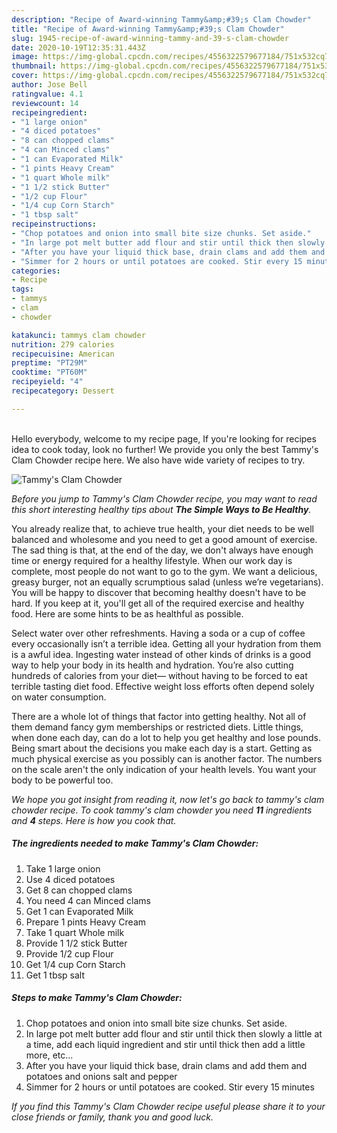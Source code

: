 ```yaml
---
description: "Recipe of Award-winning Tammy&amp;#39;s Clam Chowder"
title: "Recipe of Award-winning Tammy&amp;#39;s Clam Chowder"
slug: 1945-recipe-of-award-winning-tammy-and-39-s-clam-chowder
date: 2020-10-19T12:35:31.443Z
image: https://img-global.cpcdn.com/recipes/4556322579677184/751x532cq70/tammys-clam-chowder-recipe-main-photo.jpg
thumbnail: https://img-global.cpcdn.com/recipes/4556322579677184/751x532cq70/tammys-clam-chowder-recipe-main-photo.jpg
cover: https://img-global.cpcdn.com/recipes/4556322579677184/751x532cq70/tammys-clam-chowder-recipe-main-photo.jpg
author: Jose Bell
ratingvalue: 4.1
reviewcount: 14
recipeingredient:
- "1 large onion"
- "4 diced potatoes"
- "8 can chopped clams"
- "4 can Minced clams"
- "1 can Evaporated Milk"
- "1 pints Heavy Cream"
- "1 quart Whole milk"
- "1 1/2 stick Butter"
- "1/2 cup Flour"
- "1/4 cup Corn Starch"
- "1 tbsp salt"
recipeinstructions:
- "Chop potatoes and onion into small bite size chunks. Set aside."
- "In large pot melt butter add flour and stir until thick then slowly a little at a time, add each liquid ingredient and stir until thick then add a little more, etc..."
- "After you have your liquid thick base, drain clams and add them and potatoes and onions salt and pepper"
- "Simmer for 2 hours or until potatoes are cooked. Stir every 15 minutes"
categories:
- Recipe
tags:
- tammys
- clam
- chowder

katakunci: tammys clam chowder 
nutrition: 279 calories
recipecuisine: American
preptime: "PT29M"
cooktime: "PT60M"
recipeyield: "4"
recipecategory: Dessert

---
```

<br>
Hello everybody, welcome to my recipe page, If you're looking for recipes idea to cook today, look no further! We provide you only the best Tammy&#39;s Clam Chowder recipe here. We also have wide variety of recipes to try.
<br>


![Tammy&#39;s Clam Chowder](https://img-global.cpcdn.com/recipes/4556322579677184/751x532cq70/tammys-clam-chowder-recipe-main-photo.jpg)

<i>Before you jump to Tammy&#39;s Clam Chowder recipe, you may want to read this short interesting healthy tips about <strong>The Simple Ways to Be Healthy</strong>.</i>

You already realize that, to achieve true health, your diet needs to be well balanced and wholesome and you need to get a good amount of exercise. The sad thing is that, at the end of the day, we don't always have enough time or energy required for a healthy lifestyle. When our work day is complete, most people do not want to go to the gym. We want a delicious, greasy burger, not an equally scrumptious salad (unless we’re vegetarians). You will be happy to discover that becoming healthy doesn't have to be hard. If you keep at it, you'll get all of the required exercise and healthy food. Here are some hints to be as healthful as possible.

Select water over other refreshments. Having a soda or a cup of coffee every occasionally isn’t a terrible idea. Getting all your hydration from them is a awful idea. Ingesting water instead of other kinds of drinks is a good way to help your body in its health and hydration. You’re also cutting hundreds of calories from your diet— without having to be forced to eat terrible tasting diet food. Effective weight loss efforts often depend solely on water consumption.

There are a whole lot of things that factor into getting healthy. Not all of them demand fancy gym memberships or restricted diets. Little things, when done each day, can do a lot to help you get healthy and lose pounds. Being smart about the decisions you make each day is a start. Getting as much physical exercise as you possibly can is another factor. The numbers on the scale aren't the only indication of your health levels. You want your body to be powerful too. 


<i>We hope you got insight from reading it, now let's go back to tammy&#39;s clam chowder recipe. To cook tammy&#39;s clam chowder you need <strong>11</strong> ingredients and <strong>4</strong> steps. Here is how you cook that.
</i>

##### The ingredients needed to make Tammy&#39;s Clam Chowder:

1. Take 1 large onion
1. Use 4 diced potatoes
1. Get 8 can chopped clams
1. You need 4 can Minced clams
1. Get 1 can Evaporated Milk
1. Prepare 1 pints Heavy Cream
1. Take 1 quart Whole milk
1. Provide 1 1/2 stick Butter
1. Provide 1/2 cup Flour
1. Get 1/4 cup Corn Starch
1. Get 1 tbsp salt


##### Steps to make Tammy&#39;s Clam Chowder:

1. Chop potatoes and onion into small bite size chunks. Set aside.
1. In large pot melt butter add flour and stir until thick then slowly a little at a time, add each liquid ingredient and stir until thick then add a little more, etc...
1. After you have your liquid thick base, drain clams and add them and potatoes and onions salt and pepper
1. Simmer for 2 hours or until potatoes are cooked. Stir every 15 minutes


<i>If you find this Tammy&#39;s Clam Chowder recipe useful please share it to your close friends or family, thank you and good luck.</i>

